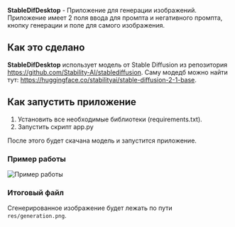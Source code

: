**StableDifDesktop** - Приложение для генерации изображений.
Приложение имеет 2 поля ввода для промпта и негативного промпта, кнопку генерации и поле для самого изображения.

## Как это сделано


**StableDifDesktop** использует модель от Stable Diffusion из репозитория https://github.com/Stability-AI/stablediffusion. Саму модедб можно найти тут: https://huggingface.co/stabilityai/stable-diffusion-2-1-base.

## Как запустить приложение

1. Установить все необходимые библиотеки (requirements.txt).
2. Запустить скрипт app.py

После этого будет скачана модель и запустится приложение. 

### Пример работы

![Пример работы](res/resnet_plot.jpg)

### Итоговый файл

Сгенерированное изображение будет лежать по пути `res/generation.png`.

